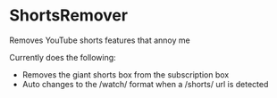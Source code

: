 # ShortsRemover

Removes YouTube shorts features that annoy me

Currently does the following:
* Removes the giant shorts box from the subscription box
* Auto changes to the /watch/ format when a /shorts/ url is detected

